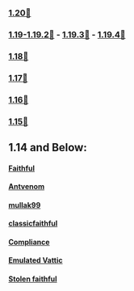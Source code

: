 

### [1.20🔗](https://github.com/InfamousMusicify/FamousBros-Faithful-Venom/releases/download/1.20-r2/FB-FV_x32_1.20-r2.zip)
### [1.19-1.19.2🔗](https://github.com/InfamousMusicify/FamousBros-Faithful-Venom/releases/download/1.19.2-r1/FB-FV_x32_1.19.2-r3.zip) - [1.19.3🔗](https://github.com/InfamousMusicify/FamousBros-Faithful-Venom/releases/download/1.19.3-r5/FB-FV_x32_1.19.3-r5.zip) - [1.19.4🔗](https://github.com/InfamousMusicify/FamousBros-Faithful-Venom/releases/download/1.19.4-r4/FB-FV_x32_1.19.4-r4.zip)
### 
### 
### 

### [1.18🔗](https://github.com/InfamousMusicify/FamousBros-Faithful-Venom/releases/download/1.18_R-2/FB-FV_x32_1.18_R2.zip)

### [1.17🔗](https://github.com/InfamousMusicify/FamousBros-Faithful-Venom/releases/download/1.17_R-6/FB-FV_x32_1.17_R-6.zip)

### [1.16🔗](https://github.com/InfamousMusicify/FamousBros-Faithful-Venom/releases/download/1.16/FB-FV.x32.1.16.R-1.zip)

### [1.15🔗](https://github.com/InfamousMusicify/FamousBros-Faithful-Venom/releases/download/1.15/FB-FV.x32.1.15.2.V1.6.3.zip)

## 1.14 and Below:
#### [Faithful](https://faithfulpack.net)
#### [Antvenom](https://antvenom.com/files)   
#### [mullak99](https://www.curseforge.com/minecraft/texture-packs/mullak99s-faithful-32x)   
#### [classicfaithful](https://github.com/classicfaithful)   
#### [Compliance](https://compliancepack.net/)   
#### [Emulated Vattic](https://github.com/emulatedvattic)   
#### [Stolen faithful](https://faithful.team)
